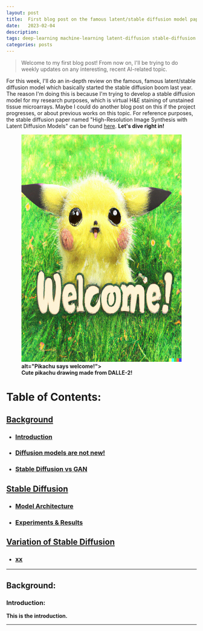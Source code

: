 ```yaml
---
layout: post
title:  First blog post on the famous latent/stable diffusion model paper!
date:   2023-02-04
description: 
tags: deep-learning machine-learning latent-diffusion stable-diffusion generative-models
categories: posts
---
```

<blockquote>
    Welcome to my first blog post! From now on, I'll be trying to do weekly updates on any interesting, recent AI-related topic.
</blockquote>

For this week, I'll do an in-depth review on the famous, famous latent/stable diffusion model which basically started the stable diffusion boom last year. 
The reason I'm doing this is because I'm trying to develop a stable diffusion model for my research purposes, which is virtual H&E staining of unstained tissue microarrays. 
Maybe I could do another blog post on this if the project progresses, or about previous works on this topic. For reference purposes, the stable diffusion paper named "High-Resolution Image Synthesis with Latent Diffusion Models" can be found [here](https://arxiv.org/pdf/2112.10752.pdf).
<strong> Let's dive right in!


<figure>
    <img src="assets/img/welcome-pikachu.png" width="500" height="600">
         alt="Pikachu says welcome!">
    <figcaption>Cute pikachu drawing made from DALLE-2!</figcaption>
</figure>

# Table of Contents: 
## [Background](#background)
- ###  [Introduction](#introduction)
- ###  [Diffusion models are not new!](#diffusion-models-not-new)
- ### [Stable Diffusion vs GAN](#stable-diffusion-vs-gan)

## [Stable Diffusion](#stable-diffusion)
- ### [Model Architecture](#model-architecture)
- ### [Experiments & Results](#experiment-results)
## [Variation of Stable Diffusion](#variation-stable-diffusion)
- ### [xx](#xx)

---
<a id="background"></a>
## Background:
<a id="introduction"></a>
### Introduction:
This is the introduction.
<hr>



